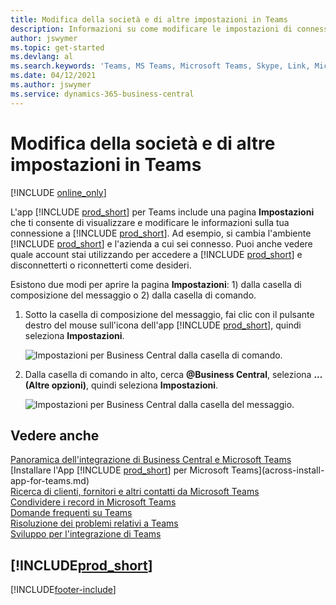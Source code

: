 ```yaml
---
title: Modifica della società e di altre impostazioni in Teams
description: Informazioni su come modificare le impostazioni di connessione di Business Central da Microsoft Teams.
author: jswymer
ms.topic: get-started
ms.devlang: al
ms.search.keywords: 'Teams, MS Teams, Microsoft Teams, Skype, Link, Microsoft 365, settings, search'
ms.date: 04/12/2021
ms.author: jswymer
ms.service: dynamics-365-business-central
---
```


# <a name="changing-company-and-other-settings-in-teams"></a>Modifica della società e di altre impostazioni in Teams

[!INCLUDE [online_only](includes/online_only.md)]

L'app [!INCLUDE [prod_short](includes/prod_short.md)] per Teams include una pagina **Impostazioni** che ti consente di visualizzare e modificare le informazioni sulla tua connessione a [!INCLUDE [prod_short](includes/prod_short.md)]. Ad esempio, si cambia l'ambiente [!INCLUDE [prod_short](includes/prod_short.md)] e l'azienda a cui sei connesso. Puoi anche vedere quale account stai utilizzando per accedere a [!INCLUDE [prod_short](includes/prod_short.md)] e disconnetterti o riconnetterti come desideri.

Esistono due modi per aprire la pagina **Impostazioni**: 1) dalla casella di composizione del messaggio o 2) dalla casella di comando.

1. Sotto la casella di composizione del messaggio, fai clic con il pulsante destro del mouse sull'icona dell'app [!INCLUDE [prod_short](includes/prod_short.md)], quindi seleziona **Impostazioni**.

    ![Impostazioni per Business Central dalla casella di comando.](media/teams-settings-message-box.png)

2. Dalla casella di comando in alto, cerca **@Business Central**, seleziona **... (Altre opzioni)**, quindi seleziona **Impostazioni**.

   ![Impostazioni per Business Central dalla casella del messaggio.](media/teams-settings-command-box.png)

## <a name="see-also"></a>Vedere anche

[Panoramica dell'integrazione di Business Central e Microsoft Teams](across-teams-overview.md)  
[Installare l'App [!INCLUDE [prod_short](includes/prod_short.md)] per Microsoft Teams](across-install-app-for-teams.md)  
[Ricerca di clienti, fornitori e altri contatti da Microsoft Teams](across-search-contacts-teams.md)  
[Condividere i record in Microsoft Teams](across-working-with-teams.md)  
[Domande frequenti su Teams](teams-faq.md)  
[Risoluzione dei problemi relativi a Teams](admin-teams-troubleshooting.md)  
[Sviluppo per l'integrazione di Teams](/dynamics365/business-central/dev-itpro/developer/devenv-develop-for-teams)  

## [!INCLUDE[prod_short](includes/free_trial_md.md)]  


[!INCLUDE[footer-include](includes/footer-banner.md)]
